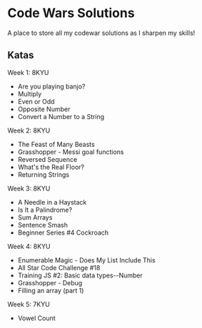 # Code Wars Solutions

A place to store all my codewar solutions as I sharpen my skills!

## Katas

Week 1: 8KYU

- Are you playing banjo?
- Multiply
- Even or Odd
- Opposite Number
- Convert a Number to a String

Week 2:  8KYU

- The Feast of Many Beasts
- Grasshopper -  Messi goal functions
- Reversed Sequence
- What's the Real Floor?
- Returning Strings


Week 3:  8KYU

- A Needle in a Haystack
- Is It a Palindrome?
- Sum Arrays
- Sentence Smash
- Beginner Series #4 Cockroach

Week 4:  8KYU

- Enumerable Magic - Does My List Include This
- All Star Code Challenge #18
- Training JS #2: Basic data types--Number
- Grasshopper - Debug
- Filling an array (part 1)

Week 5: 7KYU

- Vowel Count

